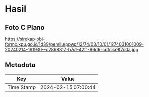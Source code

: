 # Hasil

## Foto C Plano

https://sirekap-obj-formc.kpu.go.id/1d39/pemilu/ppwp/12/74/03/10/01/1274031001009-20240214-191930--c2868317-b7c1-42f1-96d6-cdfc6a9f7c0a.jpg


## Metadata

| Key        | Value               |
| ---------- | ------------------- |
| Time Stamp | 2024-02-15 07:00:44 |



